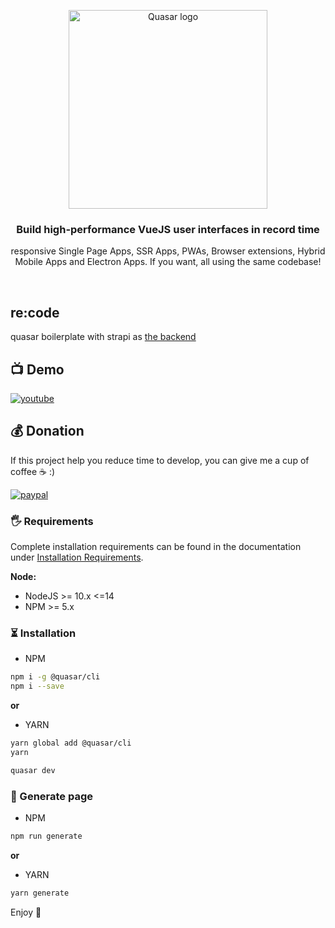 <p align="center">
  <a href="https://strapi.io">
    <img src="https://cdn.quasar.dev/logo/svg/quasar-logo-full-inline.svg" width="318px" alt="Quasar logo" />
  </a>
</p>
<h3 align="center">Build high-performance VueJS user interfaces in record time</h3>
<p align="center">responsive Single Page Apps, SSR Apps, PWAs, Browser extensions, Hybrid Mobile Apps and Electron Apps. If you want, all using the same codebase!</p>
<br />

## re:code
<p>quasar boilerplate with strapi as <a href="https://github.com/by2agst/recode_be.git">the backend</a></p>

## 📺 Demo
[![youtube](https://i.ytimg.com/vi/bsLoBhZ5s34/hqdefault.jpg?sqp=-oaymwEcCNACELwBSFXyq4qpAw4IARUAAIhCGAFwAcABBg==&rs=AOn4CLBV610POfNTxaqEKY97VlVw-T9pYw)](https://www.youtube.com/watch?v=bsLoBhZ5s34)

## 💰 Donation
If this project help you reduce time to develop, you can give me a cup of coffee ☕ :)

[![paypal](https://www.paypalobjects.com/en_US/i/btn/btn_donateCC_LG.gif)](https://paypal.me/recodeproject)

### 🖐 Requirements

Complete installation requirements can be found in the documentation under <a href="https://quasar.dev/quasar-cli/installation" target="_blank">Installation Requirements</a>.

**Node:**

- NodeJS >= 10.x <=14
- NPM >= 5.x

### ⏳ Installation
- NPM
```bash
npm i -g @quasar/cli
npm i --save
```
**or**
- YARN
```bash
yarn global add @quasar/cli
yarn
```

```bash
quasar dev
```

### 📃 Generate page
- NPM
```bash
npm run generate
```
**or**
- YARN
```bash
yarn generate
```

Enjoy 🎉
